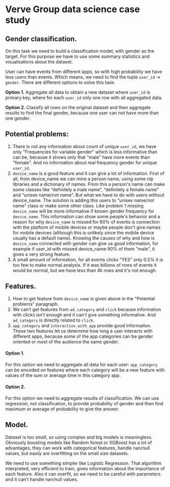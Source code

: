 # Verve Group data science case study

## Gender classification.
On this task we need to build a classification model, with gender as the target. For this purpose we have to use some summary statistics and visualisations about the dataset.

User can have events from different apps, so with high probability we have less users than events. Which means, we need to find the tuple `user_id` -> `gender`. There are different options to solve this task:

**Option 1.** Aggregate all data to obtain a new dataset where `user_id` is primary key, where for each `user_id` only one row with all aggregated data.

**Option 2.** Classify all rows on the original dataset and then aggregate results to find the final gender, because one user can not have more than one gender.

## Potential problems:
1. There is not any information about count of unique `user_id`, we have only "Frequencies for variable gender" which is less informative than can be, because it shows only that "male" have more events than "female". And no information about real frequency gender for unique `user_id`.
2. `device_name` is a good feature and it can give a lot of information. First of all, from device_name we can mine a person name, using some nlp libraries and a dictionary of names. From this a person's name can make some classes like “definitely a male name”, “definitely a female name” and “unisex name/not name”. But what we have to do with users without device_name. The solution is adding this users to “unisex name/not name” class or make some other class. Like problem 1 missing `device_name` will be more informative if known gender frequency for `device_name`. This information can show some people's behavior and a reason for why `device_name` is missed for 60% of events is connection with the platform of mobile devices or maybe people don't give names for mobile devices (although this is unlikely since the mobile device usually has a default name). Knowing the causes of why and how is `device_name` connected with gender can give us good information, for example if user_id with missed device_name 90% of them "male", it gives a very strong feature.
3. A small amount of information, for all events clicks "YES" only 0.5% it is too few to make normal analysis. If it was billions of rows of events it would be normal, but we have less than 4k rows and it's not enough. 

## Features.
1. How to get feature from `device_name` is given above in the "Potential problems" paragraph.
2. We can’t get features from `ad_category` and `click` because information with clicks isn't enough and it can't give something informative. And `ad_category` is directly related to `click`.
3. `app_category` and `interaction_with_app` provide good information. These two features let us determine how long a user interacts with different apps, because some of the app categories can be gender oriented or most of the audience the same gender.


#### Option 1.
For this option we need to aggregate all data for each user: `app_category` can be encoded on features where each category will be a new feature with values of the sum or average time in this category app.

#### Option 2.
For this option we need to aggregate results of classification. We can use regression, not classification, to provide probability of gender and then find maximum or average of probability to give the answer.

## Model.

Dataset is too small, so using complex and big models is meaningless. Obviously boosting models like Random forest or XGBoost has a lot of advantages, they can work with categorical features, handle nan/null values, but easily are overfitting on the small size datasets. 

We need to use something simpler like Logistic Regression. That algorithm interpreted, very efficient to train, gives information about the importance of each feature. Also it can overfit, so we need to be careful with parameters and it can't handle nan/null values.